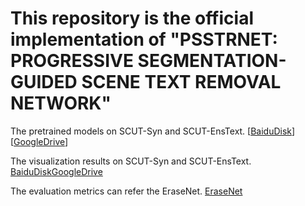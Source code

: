  # This repository is the official implementation of  "PSSTRNET: PROGRESSIVE SEGMENTATION-GUIDED SCENE TEXT REMOVAL NETWORK" 
The pretrained models on SCUT-Syn and SCUT-EnsText.  [[BaiduDisk](https://pan.baidu.com/s/1WhMUeI2CPNGsKJSCghuKrA?pwd=m5o6)] [[GoogleDrive](https://drive.google.com/file/d/1YpxKbFQnzO2jcDd2nzEwsJWgmDq-S0Ty/view?usp=share_link)]

The visualization results on SCUT-Syn and SCUT-EnsText.  [BaiduDisk](https://pan.baidu.com/s/1AFfFodf1DufiflbEA8caMw?pwd=nph4)[GoogleDrive](https://drive.google.com/file/d/1hwt_gNzii0KkrqFP6GhpDHd3am4s7eOu/view?usp=share_link)

The evaluation metrics can refer the EraseNet. [EraseNet](https://github.com/lcy0604/EraseNet)